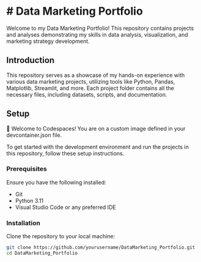 # # Data Marketing Portfolio

Welcome to my Data Marketing Portfolio! This repository contains projects and analyses demonstrating my skills in data analysis, visualization, and marketing strategy development.

## Introduction

This repository serves as a showcase of my hands-on experience with various data marketing projects, utilizing tools like Python, Pandas, Matplotlib, Streamlit, and more. Each project folder contains all the necessary files, including datasets, scripts, and documentation.

## Setup

👋 Welcome to Codespaces! You are on a custom image defined in your devcontainer.json file.

To get started with the development environment and run the projects in this repository, follow these setup instructions.

### Prerequisites

Ensure you have the following installed:
- Git
- Python 3.11
- Visual Studio Code or any preferred IDE

### Installation

Clone the repository to your local machine:

```bash
git clone https://github.com/yourusername/DataMarketing_Portfolio.git
cd DataMarketing_Portfolio